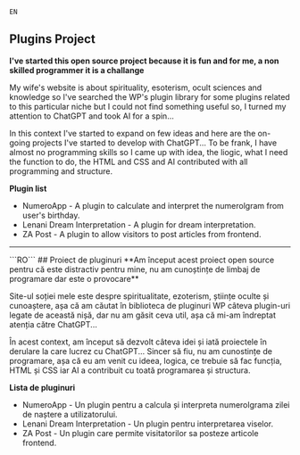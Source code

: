 ```EN```
## Plugins Project
**I've started this open source project because it is fun and for me, a non skilled programmer it is a challange**

My wife's website is about spirituality, esoterism, ocult sciences and knowledge so I've searched the WP's plugin library for some plugins related to this particular niche but I could not find something useful so, I turned my attention to ChatGPT and took AI for a spin...

In this context I've started to expand on few ideas and here are the on-going projects I've started to develop with ChatGPT...
To be frank, I have almost no programming skills so I came up with idea, the liogic, what I need the function to do, the HTML and CSS and AI contributed with all programming and structure.

**Plugin list**
 * NumeroApp - A plugin to calculate and interpret the numerolgram from user's birthday.
 * Lenani Dream Interpretation - A plugin for dream interpretation.
 * ZA Post - A plugin to allow visitors to post articles from frontend.

<hr>
```RO```
## Proiect de pluginuri
**Am început acest proiect open source pentru că este distractiv pentru mine, nu am cunoștințe de limbaj de programare dar este o provocare**

Site-ul soției mele este despre spiritualitate, ezoterism, științe oculte și cunoaștere, așa că am căutat în biblioteca de pluginuri WP câteva plugin-uri legate de această nișă, dar nu am găsit ceva util, așa că mi-am îndreptat atenția către ChatGPT...

În acest context, am început să dezvolt câteva idei și iată proiectele în derulare la care lucrez cu ChatGPT...
Sincer să fiu, nu am cunostințe de programare, așa că eu am venit cu ideea, logica, ce trebuie să fac funcția, HTML și CSS iar AI a contribuit cu toată programarea și structura.

**Lista de pluginuri**
 * NumeroApp - Un plugin pentru a calcula și interpreta numerolgrama zilei de naștere a utilizatorului.
 * Lenani Dream Interpretation - Un plugin pentru interpretarea viselor.
 * ZA Post - Un plugin care permite visitatorilor sa posteze articole frontend.
